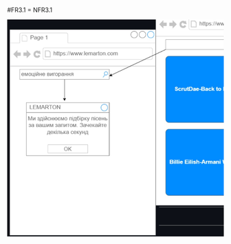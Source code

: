 #FR3.1 = NFR3.1

![](https://github.com/oleksandrblazhko/nai205-guda/blob/with_laboratory_work_3/1.4-FuncNonFuncRequirements/1.4.4-NFRUserInterfaceOUTPUT/1.2%20NFR.jpg)
